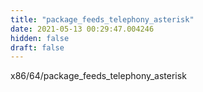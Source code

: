 ```yaml
---
title: "package_feeds_telephony_asterisk"
date: 2021-05-13 00:29:47.004246
hidden: false
draft: false
---
```


x86/64/package_feeds_telephony_asterisk

